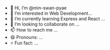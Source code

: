 - 👋 Hi, I’m @min-swan-pyae
- 👀 I’m interested in Web Development...
- 🌱 I’m currently learning Express and React ...
- 💞️ I’m looking to collaborate on ...
- 📫 How to reach me ...
- 😄 Pronouns: ...
- ⚡ Fun fact: ...

<!---
min-swan-pyae/min-swan-pyae is a ✨ special ✨ repository because its `README.md` (this file) appears on your GitHub profile.
You can click the Preview link to take a look at your changes.
--->
